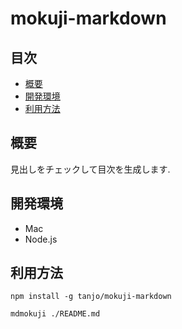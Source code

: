 mokuji-markdown
===============

## 目次

   - [概要](#概要)
   - [開発環境](#開発環境)
   - [利用方法](#利用方法)


## 概要

見出しをチェックして目次を生成します.

## 開発環境

- Mac
- Node.js

## 利用方法

```
npm install -g tanjo/mokuji-markdown
```

```
mdmokuji ./README.md
```

